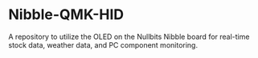 # Nibble-QMK-HID
A repository to utilize the OLED on the Nullbits Nibble board for real-time stock data, weather data, and PC component monitoring. 
